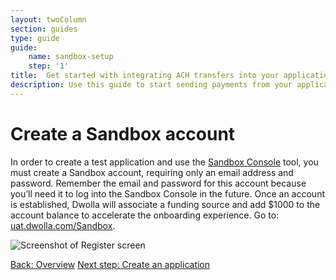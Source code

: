 ```yaml
---
layout: twoColumn
section: guides
type: guide
guide: 
    name: sandbox-setup
    step: '1'
title:  Get started with integrating ACH transfers into your application
description: Use this guide to start sending payments from your application by utilizing our open API with no per transaction fees. 
---
```


# Create a Sandbox account

In order to create a test application and use the [Sandbox Console](/resources/sandbox-console.html) tool, you must create a Sandbox account, requiring only an email address and password. Remember the email and password for this account because you’ll need it to log into the Sandbox Console in the future. Once an account is established, Dwolla will associate a funding source and add $1000 to the account balance to accelerate the onboarding experience. Go to: <a target="_blank" href="https://uat.dwolla.com/Sandbox">uat.dwolla.com/Sandbox</a>.  

![Screenshot of Register screen](/images/sandbox-guide-register.png "Register screen")

<nav class="pager-nav">
    <a href="./">Back: Overview</a>
    <a href="02-create-application.html">Next step: Create an application</a>
</nav>